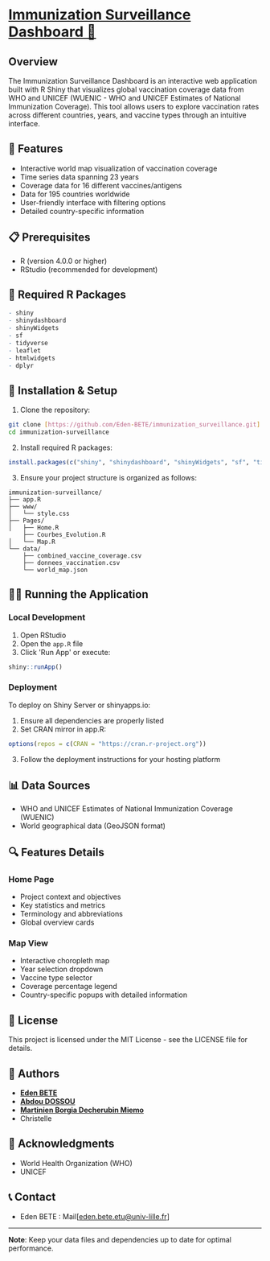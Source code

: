 # [Immunization Surveillance Dashboard 💉](https://nl79p3-bete-ga0lle.shinyapps.io/immunization_surveillance/)

## Overview
The Immunization Surveillance Dashboard is an interactive web application built with R Shiny that visualizes global vaccination coverage data from WHO and UNICEF (WUENIC - WHO and UNICEF Estimates of National Immunization Coverage). This tool allows users to explore vaccination rates across different countries, years, and vaccine types through an intuitive interface.

## 🎯 Features
- Interactive world map visualization of vaccination coverage
- Time series data spanning 23 years
- Coverage data for 16 different vaccines/antigens
- Data for 195 countries worldwide
- User-friendly interface with filtering options
- Detailed country-specific information

## 📋 Prerequisites
- R (version 4.0.0 or higher)
- RStudio (recommended for development)

## 🔧 Required R Packages
```R
- shiny
- shinydashboard
- shinyWidgets
- sf
- tidyverse
- leaflet
- htmlwidgets
- dplyr
```

## 🚀 Installation & Setup

1. Clone the repository:
```bash
git clone [https://github.com/Eden-BETE/immunization_surveillance.git]
cd immunization-surveillance
```

2. Install required R packages:
```R
install.packages(c("shiny", "shinydashboard", "shinyWidgets", "sf", "tidyverse", "leaflet", "htmlwidgets"))
```

3. Ensure your project structure is organized as follows:
```
immunization-surveillance/
├── app.R
├── www/
│   └── style.css
├── Pages/
│   ├── Home.R
    ├── Courbes_Evolution.R
│   └── Map.R
└── data/
    ├── combined_vaccine_coverage.csv
    ├── donnees_vaccination.csv
    └── world_map.json
```

## 🏃‍♂️ Running the Application

### Local Development
1. Open RStudio
2. Open the `app.R` file
3. Click 'Run App' or execute:
```R
shiny::runApp()
```

### Deployment
To deploy on Shiny Server or shinyapps.io:
1. Ensure all dependencies are properly listed
2. Set CRAN mirror in app.R:
```R
options(repos = c(CRAN = "https://cran.r-project.org"))
```
3. Follow the deployment instructions for your hosting platform

## 📊 Data Sources
- WHO and UNICEF Estimates of National Immunization Coverage (WUENIC)
- World geographical data (GeoJSON format)

## 🔍 Features Details

### Home Page
- Project context and objectives
- Key statistics and metrics
- Terminology and abbreviations
- Global overview cards

### Map View
- Interactive choropleth map
- Year selection dropdown
- Vaccine type selector
- Coverage percentage legend
- Country-specific popups with detailed information

## 📝 License
This project is licensed under the MIT License - see the LICENSE file for details.

## 👥 Authors
* [<b>Eden BETE</b>](https://github.com/Eden-BETE)
* [<b>Abdou DOSSOU</b>](https://github.com/Abd2k27)
* [<b>Martinien Borgia Decherubin Miemo</b>](https://github.com/borgiamiemo)
* Christelle

## 🙏 Acknowledgments
- World Health Organization (WHO)
- UNICEF

## 📞 Contact
* Eden BETE :  Mail[eden.bete.etu@univ-lille.fr]

---
**Note**: Keep your data files and dependencies up to date for optimal performance.
